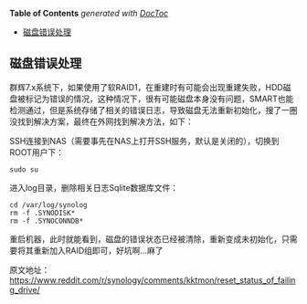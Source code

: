 <!-- START doctoc generated TOC please keep comment here to allow auto update -->
<!-- DON'T EDIT THIS SECTION, INSTEAD RE-RUN doctoc TO UPDATE -->
**Table of Contents**  *generated with [DocToc](https://github.com/thlorenz/doctoc)*

- [磁盘错误处理](#%E7%A3%81%E7%9B%98%E9%94%99%E8%AF%AF%E5%A4%84%E7%90%86)

<!-- END doctoc generated TOC please keep comment here to allow auto update -->

## 磁盘错误处理

群辉7.x系统下，如果使用了软RAID1，在重建时有可能会出现重建失败，HDD磁盘被标记为错误的情况，这种情况下，很有可能磁盘本身没有问题，SMART也能检测通过，但是系统存储了相关的错误日志，导致磁盘无法重新初始化，搜了一圈没找到解决方案，最终在外网找到解决方法，如下：

SSH连接到NAS（需要事先在NAS上打开SSH服务，默认是关闭的），切换到ROOT用户下：

```shell
sudo su
```

进入log目录，删除相关日志Sqlite数据库文件：

```shell
cd /var/log/synolog
rm -f .SYNODISK*
rm -f .SYNOCONNDB*
```

重启机器，此时就能看到，磁盘的错误状态已经被清除，重新变成未初始化，只需要将其重新加入RAID组即可，好坑啊...麻了

原文地址：https://www.reddit.com/r/synology/comments/kktmon/reset_status_of_failing_drive/
